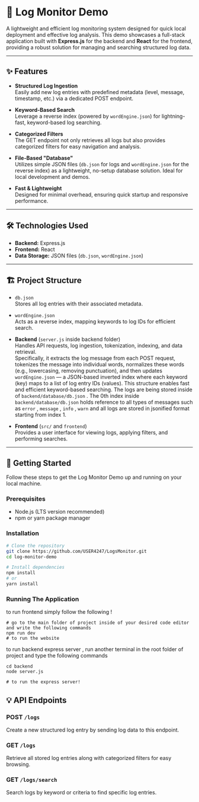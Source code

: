 # 🚀 Log Monitor Demo

A lightweight and efficient log monitoring system designed for quick local deployment and effective log analysis. This demo showcases a full-stack application built with **Express.js** for the backend and **React** for the frontend, providing a robust solution for managing and searching structured log data.

---

## ✨ Features

- **Structured Log Ingestion**  
  Easily add new log entries with predefined metadata (level, message, timestamp, etc.) via a dedicated POST endpoint.

- **Keyword-Based Search**  
  Leverage a reverse index (powered by `wordEngine.json`) for lightning-fast, keyword-based log searching.

- **Categorized Filters**  
  The GET endpoint not only retrieves all logs but also provides categorized filters for easy navigation and analysis.

- **File-Based "Database"**  
  Utilizes simple JSON files (`db.json` for logs and `wordEngine.json` for the reverse index) as a lightweight, no-setup database solution. Ideal for local development and demos.

- **Fast & Lightweight**  
  Designed for minimal overhead, ensuring quick startup and responsive performance.

---

## 🛠️ Technologies Used

- **Backend:** Express.js  
- **Frontend:** React  
- **Data Storage:** JSON files (`db.json`, `wordEngine.json`)

---

## 🏗️ Project Structure

- `db.json`  
  Stores all log entries with their associated metadata.

- `wordEngine.json`  
  Acts as a reverse index, mapping keywords to log IDs for efficient search.

- **Backend** (`server.js` inside backend folder)  
  Handles API requests, log ingestion, tokenization, indexing, and data retrieval.  
  Specifically, it extracts the log message from each POST request, tokenizes the message into individual words, normalizes these words (e.g., lowercasing, removing punctuation), and then updates `wordEngine.json` — a JSON-based inverted index where each keyword (key) maps to a list of log entry IDs (values). This structure enables fast and   efficient keyword-based searching. The logs are being stored inside of `backend/database/db.json` . The 0th index inside `backend/database/db.json` holds reference to all types of messages such as `error` , `message` , `info` , `warn` and all logs are stored in jsonified format starting from index 1.


- **Frontend** (`src/` and `frontend`)  
  Provides a user interface for viewing logs, applying filters, and performing searches.

---

## 🚀 Getting Started

Follow these steps to get the Log Monitor Demo up and running on your local machine.

### Prerequisites

- Node.js (LTS version recommended)  
- npm or yarn package manager

### Installation

```bash
# Clone the repository
git clone https://github.com/USER4247/LogsMonitor.git
cd log-monitor-demo

# Install dependencies
npm install
# or
yarn install
```
### Running The Application 
to run frontend simply follow the following !
```
# go to the main folder of project inside of your desired code editor and write the following commands
npm run dev
# to run the website
```
to run backend express server , run another terminal in the root folder of project and type the following commands
```
cd backend
node server.js

# to run the express server!
```
## 💡 API Endpoints

### POST `/logs`  
Create a new structured log entry by sending log data to this endpoint.

### GET `/logs`  
Retrieve all stored log entries along with categorized filters for easy browsing.

### GET `/logs/search`  
Search logs by keyword or criteria to find specific log entries.




